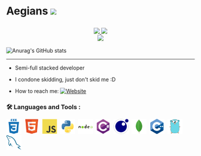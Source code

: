    </a><h1>
  Aegians
  <img src="https://i.pinimg.com/originals/d1/d2/5e/d1d25eef897b3f7ac78e95db58f1af2e.gif" width="30px"/>
</h1>


<div id="badges" align="center">
  <a href="bio-link">
    <img src="https://img.shields.io/website?color=%23cb0bf6&label=https%3A%2F%2Ffraud.wiki%2Fmilfs&logo=cb0bf6&logoColor=cb0bf6&up_color=red&up_message=bio%20link&url=https%3A%2F%2Ffraud.wiki%2Fmilfs" alt"Bio Link"/>
  </a>
  <a href="bio-link2">
    <img src="https://img.shields.io/website?color=%23ed0404&label=https%3A%2F%2Fniggas.paris%2Ftorch&logo=cb0bf6&logoColor=cb0bf6&up_color=red&up_message=bio%20link&url=https%3A%2F%2Ffraud.wiki%2Fmilfs" alt"Bio Link"/>
  </a>
</div>

<div id="badges" align="center">
<a href="btc-address">
  <img src="https://img.shields.io/keybase/btc/skyplabs?color=000000&label=btc&logo=000000&logoColor=000000" alt"btc address"/>
  </a>
</div>
                         
![Anurag's GitHub stats](https://github-readme-stats.vercel.app/api?username=Aegians&show_icons=true&theme=dark)

                                                                                                                             
---

 - Semi-full stacked developer

 - I condone skidding, just don't skid me :D

 - How to reach me: [![Website](ttps://img.shields.io/website?color=%23cb0bf6&label=https%3A%2F%2Ffraud.wiki%2Fmilfs&logo=cb0bf6&logoColor=cb0bf6&up_color=red&up_message=bio%20link&url=https%3A%2F%2Ffraud.wiki%2Fmilfs)](bio-link)
 
### :hammer_and_wrench: Languages and Tools :
<div>

  <img src="https://github.com/devicons/devicon/blob/master/icons/css3/css3-plain-wordmark.svg"  title="CSS3" alt="CSS" width="40" height="40"/>&nbsp;
  <img src="https://github.com/devicons/devicon/blob/master/icons/html5/html5-original.svg" title="HTML5" alt="HTML" width="40" height="40"/>&nbsp;
  <img src="https://github.com/devicons/devicon/blob/master/icons/javascript/javascript-original.svg" title="JavaScript" alt="JavaScript" width="40" height="40"/>&nbsp; 
  <img src="https://github.com/devicons/devicon/blob/master/icons/python/python-original.svg" title ="Python" alt="Python" width="40" height="40"/>&nbsp;
  <img src="https://github.com/devicons/devicon/blob/master/icons/nodejs/nodejs-original-wordmark.svg" title="NodeJS" alt="NodeJS" width="40" height="40"/>&nbsp;
  <img src="https://github.com/devicons/devicon/blob/master/icons/csharp/csharp-original.svg" title="CSharp" alt="C#" width="40" height="40" />&nbsp;
 <img src="https://github.com/devicons/devicon/blob/master/icons/lua/lua-original.svg" title="lua" alt="C#" width="40" height="40" />&nbsp;
 <img src="https://github.com/devicons/devicon/blob/master/icons/mongodb/mongodb-original.svg" title="mongodb" alt="C#" width="40" height="40" />&nbsp;
 <img src="https://github.com/devicons/devicon/blob/master/icons/cplusplus/cplusplus-original.svg" title="cplusplus" alt="C#" width="40" height="40" />&nbsp;
 <img src="https://github.com/devicons/devicon/blob/master/icons/go/go-original.svg" title="Go" alt="Go" width="40" height="40" />&nbsp;
 <img src="https://github.com/devicons/devicon/blob/master/icons/mysql/mysql-original.svg" title="MySQL" alt="MySQL" width="40" height="40" />&nbsp;
</div>
